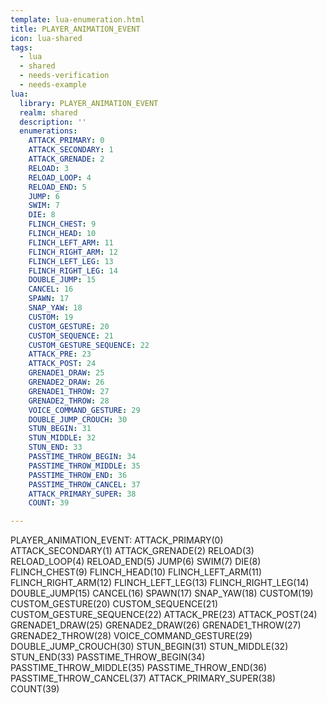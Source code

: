```yaml
---
template: lua-enumeration.html
title: PLAYER_ANIMATION_EVENT
icon: lua-shared
tags:
  - lua
  - shared
  - needs-verification
  - needs-example
lua:
  library: PLAYER_ANIMATION_EVENT
  realm: shared
  description: ''
  enumerations:
    ATTACK_PRIMARY: 0
    ATTACK_SECONDARY: 1
    ATTACK_GRENADE: 2
    RELOAD: 3
    RELOAD_LOOP: 4
    RELOAD_END: 5
    JUMP: 6
    SWIM: 7
    DIE: 8
    FLINCH_CHEST: 9
    FLINCH_HEAD: 10
    FLINCH_LEFT_ARM: 11
    FLINCH_RIGHT_ARM: 12
    FLINCH_LEFT_LEG: 13
    FLINCH_RIGHT_LEG: 14
    DOUBLE_JUMP: 15
    CANCEL: 16
    SPAWN: 17
    SNAP_YAW: 18
    CUSTOM: 19
    CUSTOM_GESTURE: 20
    CUSTOM_SEQUENCE: 21
    CUSTOM_GESTURE_SEQUENCE: 22
    ATTACK_PRE: 23
    ATTACK_POST: 24
    GRENADE1_DRAW: 25
    GRENADE2_DRAW: 26
    GRENADE1_THROW: 27
    GRENADE2_THROW: 28
    VOICE_COMMAND_GESTURE: 29
    DOUBLE_JUMP_CROUCH: 30
    STUN_BEGIN: 31
    STUN_MIDDLE: 32
    STUN_END: 33
    PASSTIME_THROW_BEGIN: 34
    PASSTIME_THROW_MIDDLE: 35
    PASSTIME_THROW_END: 36
    PASSTIME_THROW_CANCEL: 37
    ATTACK_PRIMARY_SUPER: 38
    COUNT: 39

---
```


<div class="lua__search__keywords">
PLAYER_ANIMATION_EVENT: ATTACK_PRIMARY(0) ATTACK_SECONDARY(1) ATTACK_GRENADE(2) RELOAD(3) RELOAD_LOOP(4) RELOAD_END(5) JUMP(6) SWIM(7) DIE(8) FLINCH_CHEST(9) FLINCH_HEAD(10) FLINCH_LEFT_ARM(11) FLINCH_RIGHT_ARM(12) FLINCH_LEFT_LEG(13) FLINCH_RIGHT_LEG(14) DOUBLE_JUMP(15) CANCEL(16) SPAWN(17) SNAP_YAW(18) CUSTOM(19) CUSTOM_GESTURE(20) CUSTOM_SEQUENCE(21) CUSTOM_GESTURE_SEQUENCE(22) ATTACK_PRE(23) ATTACK_POST(24) GRENADE1_DRAW(25) GRENADE2_DRAW(26) GRENADE1_THROW(27) GRENADE2_THROW(28) VOICE_COMMAND_GESTURE(29) DOUBLE_JUMP_CROUCH(30) STUN_BEGIN(31) STUN_MIDDLE(32) STUN_END(33) PASSTIME_THROW_BEGIN(34) PASSTIME_THROW_MIDDLE(35) PASSTIME_THROW_END(36) PASSTIME_THROW_CANCEL(37) ATTACK_PRIMARY_SUPER(38) COUNT(39)
</div>
